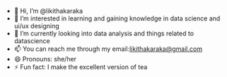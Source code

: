 - 👋 Hi, I’m @likithakaraka
- 👀 I’m interested in learning and gaining knowledge in data science and ui/ux designing
- 🌱 I’m currently looking into data analysis and things related to datascience 
- 📫 You can reach me through my email:likithakaraka@gmail.com
- 😄 Pronouns: she/her
- ⚡ Fun fact: I make the excellent version of tea

<!---
likithakaraka/likithakaraka is a ✨ special ✨ repository because its `README.md` (this file) appears on your GitHub profile.
You can click the Preview link to take a look at your changes.
--->
